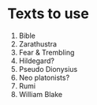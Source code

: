 # Texts to use
1. Bible
2. Zarathustra
3. Fear & Trembling
4. Hildegard?
5. Pseudo Dionysius
6. Neo platonists?
7. Rumi
8. William Blake
